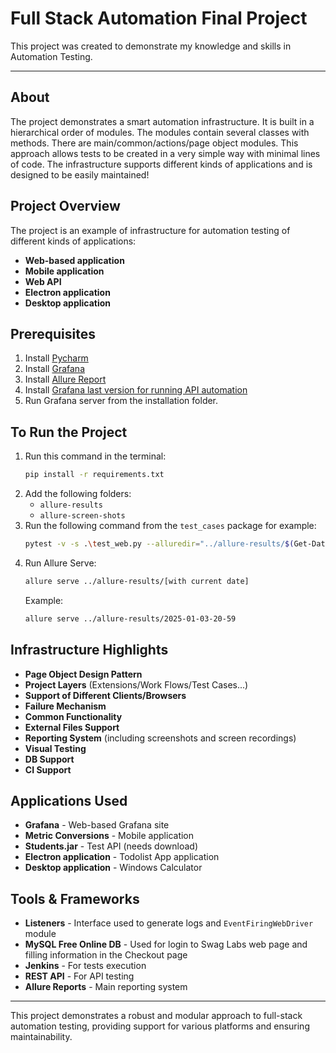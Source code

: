 # Full Stack Automation Final Project

This project was created to demonstrate my knowledge and skills in Automation Testing.

---

## About

The project demonstrates a smart automation infrastructure. It is built in a hierarchical order of modules. The modules contain several classes with methods. There are main/common/actions/page object modules. This approach allows tests to be created in a very simple way with minimal lines of code. The infrastructure supports different kinds of applications and is designed to be easily maintained!

## Project Overview

The project is an example of infrastructure for automation testing of different kinds of applications:

- **Web-based application**
- **Mobile application**
- **Web API**
- **Electron application**
- **Desktop application**

## Prerequisites

1. Install [Pycharm](https://www.jetbrains.com/pycharm/download/?section=windows)
2. Install [Grafana](https://grafana.com/grafana/download/8.3.3?platform=windows&edition=oss)
3. Install [Allure Report](https://allurereport.org/docs/install-for-windows/)
4. Install [Grafana last version for running API automation](https://grafana.com/grafana/download?edition=oss)
5. Run Grafana server from the installation folder.

## To Run the Project

1. Run this command in the terminal:
   ```bash
   pip install -r requirements.txt
   ```
2. Add the following folders:
   - `allure-results`
   - `allure-screen-shots`
3. Run the following command from the `test_cases` package for example:
   ```bash
   pytest -v -s .\test_web.py --alluredir="../allure-results/$(Get-Date -Format yyyy-MM-dd-HH-mm)"
   ```
4. Run Allure Serve:
   ```bash
   allure serve ../allure-results/[with current date]
   ```
   Example:
   ```bash
   allure serve ../allure-results/2025-01-03-20-59
   ```

## Infrastructure Highlights

- **Page Object Design Pattern**
- **Project Layers** (Extensions/Work Flows/Test Cases...)
- **Support of Different Clients/Browsers**
- **Failure Mechanism**
- **Common Functionality**
- **External Files Support**
- **Reporting System** (including screenshots and screen recordings)
- **Visual Testing**
- **DB Support**
- **CI Support**

## Applications Used

- **Grafana** - Web-based Grafana site
- **Metric Conversions** - Mobile application
- **Students.jar** - Test API (needs download)
- **Electron application** - Todolist App application
- **Desktop application** - Windows Calculator

## Tools & Frameworks

- **Listeners** - Interface used to generate logs and `EventFiringWebDriver` module
- **MySQL Free Online DB** - Used for login to Swag Labs web page and filling information in the Checkout page
- **Jenkins** - For tests execution
- **REST API** - For API testing
- **Allure Reports** - Main reporting system

---

This project demonstrates a robust and modular approach to full-stack automation testing, providing support for various platforms and ensuring maintainability.
